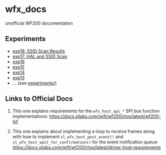 # wfx_docs
unofficial WF200 documentation

## Experiments

- [exp18: SSID Scan Results](experiments/exp18)
- [exp17: HAL and SSID Scan](experiments/exp17)
- [exp16](experiments/exp16)
- [exp15](experiments/exp15)
- [exp14](experiments/exp14)
- [exp13](experiments/exp13)
- ... (see [experiments/](experiments))


## Links to Official Docs

1. This one explains requirements for the `wfx_host_api_*` SPI bus function
   implementations: https://docs.silabs.com/wifi/wf200/rtos/latest/wf200-hif

2. This one explains about implementing a loop to receive frames along with
   how to implement `sl_wfx_host_post_event()` and
   `sl_wfx_host_wait_for_confirmation()` for the event notification queue:
   https://docs.silabs.com/wifi/wf200/rtos/latest/driver-host-requirements

